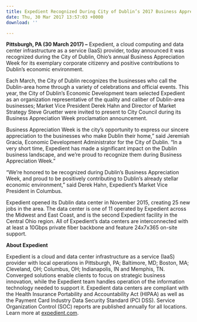 ```yaml
---
title: Expedient Recognized During City of Dublin’s 2017 Business Appreciation Week
date: Thu, 30 Mar 2017 13:57:03 +0000
download: ''

---
```

**Pittsburgh, PA (30 March 2017) –** Expedient, a cloud computing and data center infrastructure as a service (IaaS) provider, today announced it was recognized during the City of Dublin, Ohio’s annual Business Appreciation Week for its exemplary corporate citizenry and positive contributions to Dublin’s economic environment. 

Each March, the City of Dublin recognizes the businesses who call the Dublin-area home through a variety of celebrations and official events. This year, the City of Dublin’s Economic Development team selected Expedient as an organization representative of the quality and caliber of Dublin-area businesses; Market Vice President Derek Hahn and Director of Market Strategy Steve Gruetter were invited to present to City Council during its Business Appreciation Week proclamation announcement. 

Business Appreciation Week is the city’s opportunity to express our sincere appreciation to the businesses who make Dublin their home,” said Jeremiah Gracia, Economic Development Administrator for the City of Dublin. “In a very short time, Expedient has made a significant impact on the Dublin business landscape, and we’re proud to recognize them during Business Appreciation Week.” 

“We’re honored to be recognized during Dublin’s Business Appreciation Week, and proud to be positively contributing to Dublin’s already stellar economic environment,” said Derek Hahn, Expedient’s Market Vice President in Columbus. 

Expedient opened its Dublin data center in November 2015, creating 25 new jobs in the area. The data center is one of 11 operated by Expedient across the Midwest and East Coast, and is the second Expedient facility in the Central Ohio region. All of Expedient’s data centers are interconnected with at least a 10Gbps private fiber backbone and feature 24x7x365 on-site support. 

**About Expedient** 

Expedient is a cloud and data center infrastructure as a service (IaaS) provider with local operations in Pittsburgh, PA; Baltimore, MD; Boston, MA; Cleveland, OH; Columbus, OH; Indianapolis, IN and Memphis, TN. Converged solutions enable clients to focus on strategic business innovation, while the Expedient team handles operation of the information technology needed to support it. Expedient data centers are compliant with the Health Insurance Portability and Accountability Act (HIPAA) as well as the Payment Card Industry Data Security Standard (PCI DSS). Service Organization Control (SOC) reports are published annually for all locations. Learn more at [expedient.com](https://www.expedient.com/).